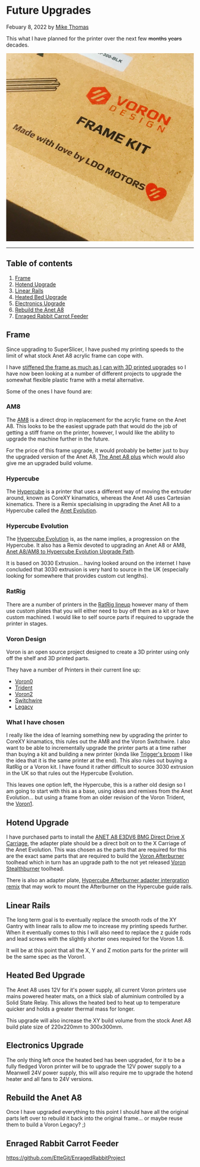 # Future Upgrades

Febuary 8, 2022 by [Mike Thomas](https://github.com/mikepthomas)

This what I have planned for the printer over the next few ~~months~~ ~~years~~ decades.

![](https://github.com/mikepthomas/mikepthomas.github.io/raw/develop/src/img/printer-future-upgrades/voron-frame.jpg)

---

## Table of contents

1. [Frame](#frame)
2. [Hotend Upgrade](#hotend-upgrade)
3. [Linear Rails](#linear-rails)
4. [Heated Bed Upgrade](#heated-bed-upgrade)
5. [Electronics Upgrade](#electronics-upgrade)
6. [Rebuild the Anet A8](#rebuild-the-anet-a8)
7. [Enraged Rabbit Carrot Feeder](#enraged-rabbit-carrot-feeder)

## Frame

Since upgrading to SuperSlicer, I have pushed my printing speeds to the limit of what stock Anet A8 acrylic frame can cope with.

I have [stiffened the frame as much as I can with 3D printed upgrades](printer-printed-upgrades.md#frame-bracing) so I have now been looking at a number of different projects to upgrade the somewhat flexible plastic frame with a metal alternative.

Some of the ones I have found are:

### AM8

The [AM8](https://www.thingiverse.com/thing:2263216) is a direct drop in replacement for the acrylic frame on the Anet A8. This looks to be the easiest upgrade path that would do the job of getting a stiff frame on the printer, however, I would like the ability to upgrade the machine further in the future.

For the price of this frame upgrade, it would probably be better just to buy the upgraded version of the Anet A8, [The Anet A8 plus](https://anet3d.com/pages/a8-plus) which would also give me an upgraded build volume.

### Hypercube

The [Hypercube](https://www.thingiverse.com/thing:1752766) is a printer that uses a different way of moving the extruder around, known as CoreXY kinamatics, whereas the Anet A8 uses Cartesian kinematics. There is a Remix specialising in upgrading the Anet A8 to a Hypercube called the [Anet Evolution](https://www.thingiverse.com/thing:2786292).

### Hypercube Evolution

The [Hypercube Evolution](https://www.thingiverse.com/thing:2254103) is, as the name implies, a progression on the Hypercube. It also has a Remix devoted to upgrading an Anet A8 or AM8, [Anet A8/AM8 to Hypercube Evolution Upgrade Path](https://www.thingiverse.com/thing:3268908).

It is based on 3030 Extrusion... having looked around on the internet I have concluded that 3030 extrusion is very hard to source in the UK (especially looking for somewhere that provides custom cut lengths).

### RatRig

There are a number of printers in the [RatRig lineup](https://www.ratrig.com/) however many of them use custom plates that you will either need to buy off them as a kit or have custom machined. I would like to self source parts if required to upgrade the printer in stages.

### Voron Design

Voron is an open source project designed to create a 3D printer using only off the shelf and 3D printed parts.

They have a number of Printers in their current line up:

- [Voron0](https://www.vorondesign.com/voron0.1)
- [Trident](https://www.vorondesign.com/voron_trident)
- [Voron2](https://www.vorondesign.com/voron2.4)
- [Switchwire](https://www.vorondesign.com/voron_switchwire)
- [Legacy](https://www.vorondesign.com/voron_legacy)

### What I have chosen

I really like the idea of learning something new by upgrading the printer to CoreXY kinamatics, this rules out the AM8 and the Voron Switchwire. I also want to be able to incrementally upgrade the printer parts at a time rather than buying a kit and building a new printer (kinda like [Trigger's broom](https://www.youtube.com/watch?v=56yN2zHtofM) I like the idea that it is the same printer at the end). This also rules out buying a RatRig or a Voron kit. I have found it rather difficult to source 3030 extrusion in the UK so that rules out the Hypercube Evolution.

This leaves one option left, the Hypercube, this is a rather old design so I am going to start with this as a base, using ideas and remixes from the Anet Evolution... but using a frame from an older revision of the Voron Trident, the [Voron1](https://www.vorondesign.com/voron1.8).

## Hotend Upgrade

I have purchased parts to install the [ANET A8 E3DV6 BMG Direct Drive X Carriage](https://www.thingiverse.com/thing:3807114), the adapter plate should be a direct bolt on to the X Carriage of the Anet Evolution. This was chosen as the parts that are required for this are the exact same parts that are required to build the [Voron Afterburner](https://github.com/VoronDesign/Voron-Afterburner) toolhead which in turn has an upgrade path to the not yet released [Voron Stealthburner](https://vorondesign.com/voron_stealthburner) toolhead.

There is also an adapter plate, [Hypercube Afterburner adapter intergration remix](https://www.thingiverse.com/thing:5156654) that may work to mount the Afterburner on the Hypercube guide rails.

## Linear Rails

The long term goal is to eventually replace the smooth rods of the XY Gantry with linear rails to allow me to increase my printing speeds further. When it eventually comes to this I will also need to replace the z guide rods and lead screws with the slightly shorter ones required for the Voron 1.8.

It will be at this point that all the X, Y and Z motion parts for the printer will be the same spec as the Voron1.

## Heated Bed Upgrade

The Anet A8 uses 12V for it's power supply, all current Voron printers use mains powered heater mats, on a thick slab of aluminium controlled by a Solid State Relay. This allows the heated bed to heat up to temperature quicker and holds a greater thermal mass for longer.

This upgrade will also increase the XY build volume from the stock Anet A8 build plate size of 220x220mm to 300x300mm.

## Electronics Upgrade

The only thing left once the heated bed has been upgraded, for it to be a fully fledged Voron printer will be to upgrade the 12V power supply to a Meanwell 24V power supply, this will also require me to upgrade the hotend heater and all fans to 24V versions.

## Rebuild the Anet A8

Once I have upgraded everything to this point I should have all the original parts left over to rebuild it back into the original frame... or maybe reuse them to build a Voron Legacy? ;)

## Enraged Rabbit Carrot Feeder

https://github.com/EtteGit/EnragedRabbitProject

